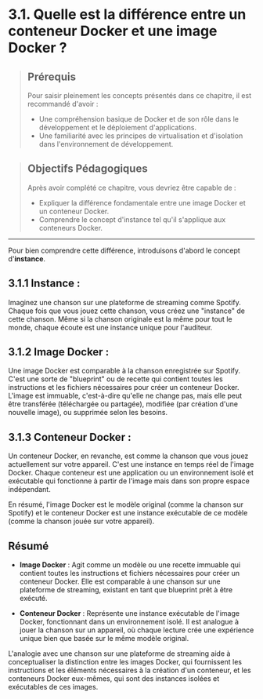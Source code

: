 # 3.1. Quelle est la différence entre un conteneur Docker et une image Docker ?

<blockquote>
  <h2>Prérequis</h2>
  <p>Pour saisir pleinement les concepts présentés dans ce chapitre, il est recommandé d'avoir :</p>
  <ul>
    <li>Une compréhension basique de Docker et de son rôle dans le développement et le déploiement d'applications.</li>
    <li>Une familiarité avec les principes de virtualisation et d'isolation dans l'environnement de développement.</li>
  </ul>
</blockquote>

<blockquote>
  <h2>Objectifs Pédagogiques</h2>
  <p>Après avoir complété ce chapitre, vous devriez être capable de :</p>
  <ul>
    <li>Expliquer la différence fondamentale entre une image Docker et un conteneur Docker.</li>
    <li>Comprendre le concept d'instance tel qu'il s'applique aux conteneurs Docker.</li>
  </ul>
</blockquote>

---

Pour bien comprendre cette différence, introduisons d'abord le concept d'**instance**.

## 3.1.1 Instance :
Imaginez une chanson sur une plateforme de streaming comme Spotify. Chaque fois que vous jouez cette chanson, vous créez une "instance" de cette chanson. Même si la chanson originale est la même pour tout le monde, chaque écoute est une instance unique pour l'auditeur.

## 3.1.2 Image Docker :
Une image Docker est comparable à la chanson enregistrée sur Spotify. C'est une sorte de "blueprint" ou de recette qui contient toutes les instructions et les fichiers nécessaires pour créer un conteneur Docker. L'image est immuable, c'est-à-dire qu'elle ne change pas, mais elle peut être transférée (téléchargée ou partagée), modifiée (par création d'une nouvelle image), ou supprimée selon les besoins.

## 3.1.3 Conteneur Docker :
Un conteneur Docker, en revanche, est comme la chanson que vous jouez actuellement sur votre appareil. C'est une instance en temps réel de l'image Docker. Chaque conteneur est une application ou un environnement isolé et exécutable qui fonctionne à partir de l'image mais dans son propre espace indépendant.

En résumé, l'image Docker est le modèle original (comme la chanson sur Spotify) et le conteneur Docker est une instance exécutable de ce modèle (comme la chanson jouée sur votre appareil).



## Résumé

- **Image Docker** : Agit comme un modèle ou une recette immuable qui contient toutes les instructions et fichiers nécessaires pour créer un conteneur Docker. Elle est comparable à une chanson sur une plateforme de streaming, existant en tant que blueprint prêt à être exécuté.

- **Conteneur Docker** : Représente une instance exécutable de l'image Docker, fonctionnant dans un environnement isolé. Il est analogue à jouer la chanson sur un appareil, où chaque lecture crée une expérience unique bien que basée sur le même modèle original.

L'analogie avec une chanson sur une plateforme de streaming aide à conceptualiser la distinction entre les images Docker, qui fournissent les instructions et les éléments nécessaires à la création d'un conteneur, et les conteneurs Docker eux-mêmes, qui sont des instances isolées et exécutables de ces images.

